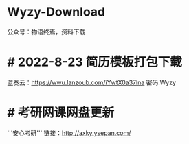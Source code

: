 # Wyzy-Download
公众号：物语终焉，资料下载
# # 2022-8-23 简历模板打包下载
蓝奏云：https://wwu.lanzoub.com/iYwtX0a37lna
密码:Wyzy
# # 考研网课网盘更新
'''安心考研'''
链接：http://axky.ysepan.com/
